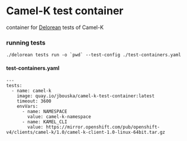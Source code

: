 # Camel-K test container
container for [Delorean](https://github.com/integr8ly/delorean) tests of Camel-K

### running tests 
```
./delorean tests run -o `pwd` --test-config ./test-containers.yaml
```
#### test-containers.yaml
```
---
tests:
  - name: camel-k
    image: quay.io/jbouska/camel-k-test-container:latest
    timeout: 3600
    envVars:
      - name: NAMESPACE
        value: camel-k-namespace
      - name: KAMEL_CLI
        value: https://mirror.openshift.com/pub/openshift-v4/clients/camel-k/1.0/camel-k-client-1.0-linux-64bit.tar.gz
```
